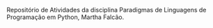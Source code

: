 Repositório de Atividades da disciplina Paradigmas de Linguagens de Programação em Python, Martha Falcão.
